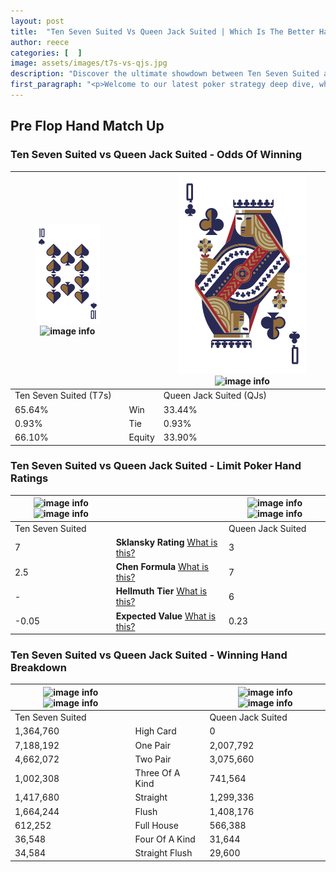 ```yaml
---
layout: post
title:  "Ten Seven Suited Vs Queen Jack Suited | Which Is The Better Hand In Poker? A Complete Guide"
author: reece
categories: [  ]
image: assets/images/t7s-vs-qjs.jpg
description: "Discover the ultimate showdown between Ten Seven Suited and Queen Jack Suited in poker! Uncover the odds, strategies, and scenarios where one hand triumphs over the other. Get ready to up your poker game with this thrilling analysis."
first_paragraph: "<p>Welcome to our latest poker strategy deep dive, where we're pitting two distinct hands against each other in a high-stakes showdown: Ten Seven Suited vs Queen Jack Suited.</p><p>In the dynamic world of poker, every decision counts, and knowing which hand holds the upper hand is key to your success at the table.</p><p>In this article, we'll dissect these two hands, explore the scenarios where one dominates the other, and equip you with the knowledge to make strategic choices that can tip the odds in your favor.</p><p>Get ready to unravel the intriguing dynamics of these poker hands and elevate your game to new heights.</p>"
---
```




[comment]: # (sp0)

## Pre Flop Hand Match Up

<div class="table hand-ratings" markdown="1"> 



### Ten Seven Suited vs Queen Jack Suited - Odds Of Winning


    
| ![image info](assets/images/hand1/t.png) ![image info](assets/images/hand1/7s.png) |  | ![image info](assets/images/hand2/q.png) ![image info](assets/images/hand2/js.png) |
| -------- | -------- | -------- |
| Ten Seven Suited (T7s) |  | Queen Jack Suited (QJs) |
| 65.64% | Win | 33.44% |
| 0.93% | Tie | 0.93% |
| 66.10% | Equity | 33.90% |




[comment]: # (sp1)



### Ten Seven Suited vs Queen Jack Suited - Limit Poker Hand Ratings


    
| ![image info](https://www.riverpairs.com/assets/images/hand1/t.png) ![image info](https://www.riverpairs.com/assets/images/hand1/7s.png) |  | ![image info](https://www.riverpairs.com/assets/images/hand2/q.png) ![image info](https://www.riverpairs.com/assets/images/hand2/js.png) |
| -------- | -------- | -------- |
| Ten Seven Suited |  | Queen Jack Suited |
| 7 | **Sklansky Rating** [What is this?](/sklansky-rating-explained) | 3 |
| 2.5 | **Chen Formula** [What is this?](/chen-formula-explained) | 7 |
| - | **Hellmuth Tier** [What is this?](/Hellmuth-tier-explained) | 6 |
| -0.05 | **Expected Value** [What is this?](/expected-value-explained) | 0.23 |




[comment]: # (sp2)



### Ten Seven Suited vs Queen Jack Suited - Winning Hand Breakdown


    
| ![image info](https://www.riverpairs.com/assets/images/hand1/t.png) ![image info](https://www.riverpairs.com/assets/images/hand1/7s.png) |  | ![image info](https://www.riverpairs.com/assets/images/hand2/q.png) ![image info](https://www.riverpairs.com/assets/images/hand2/js.png) |
| -------- | -------- | -------- |
| Ten Seven Suited |  | Queen Jack Suited |
| 1,364,760 | High Card | 0 |
| 7,188,192 | One Pair | 2,007,792 |
| 4,662,072 | Two Pair | 3,075,660 |
| 1,002,308 | Three Of A Kind | 741,564 |
| 1,417,680 | Straight | 1,299,336 |
| 1,664,244 | Flush | 1,408,176 |
| 612,252 | Full House | 566,388 |
| 36,548 | Four Of A Kind | 31,644 |
| 34,584 | Straight Flush | 29,600 |




[comment]: # (sp3)



</div>

[comment]: # (sp4)



[comment]: # (sp5)

